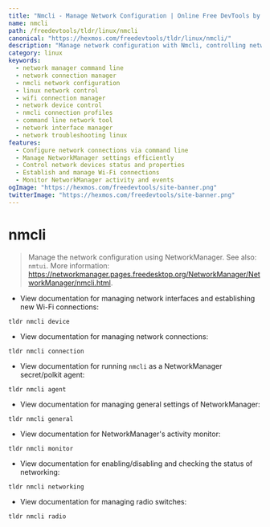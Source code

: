 ```yaml
---
title: "Nmcli - Manage Network Configuration | Online Free DevTools by Hexmos"
name: nmcli
path: /freedevtools/tldr/linux/nmcli
canonical: "https://hexmos.com/freedevtools/tldr/linux/nmcli/"
description: "Manage network configuration with Nmcli, controlling network connections and devices through NetworkManager. Free online tool, no registration required."
category: linux
keywords:
  - network manager command line
  - network connection manager
  - nmcli network configuration
  - linux network control
  - wifi connection manager
  - network device control
  - nmcli connection profiles
  - command line network tool
  - network interface manager
  - network troubleshooting linux
features:
  - Configure network connections via command line
  - Manage NetworkManager settings efficiently
  - Control network devices status and properties
  - Establish and manage Wi-Fi connections
  - Monitor NetworkManager activity and events
ogImage: "https://hexmos.com/freedevtools/site-banner.png"
twitterImage: "https://hexmos.com/freedevtools/site-banner.png"
---
```


# nmcli

> Manage the network configuration using NetworkManager.
> See also: `nmtui`.
> More information: <https://networkmanager.pages.freedesktop.org/NetworkManager/NetworkManager/nmcli.html>.

- View documentation for managing network interfaces and establishing new Wi-Fi connections:

`tldr nmcli device`

- View documentation for managing network connections:

`tldr nmcli connection`

- View documentation for running `nmcli` as a NetworkManager secret/polkit agent:

`tldr nmcli agent`

- View documentation for managing general settings of NetworkManager:

`tldr nmcli general`

- View documentation for NetworkManager's activity monitor:

`tldr nmcli monitor`

- View documentation for enabling/disabling and checking the status of networking:

`tldr nmcli networking`

- View documentation for managing radio switches:

`tldr nmcli radio`
